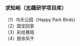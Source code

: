 ### 求知峪（志趣研学项目库）
（1）鸟乐公园（Happy Park Birds）</br>
（2）国宝回家</br>
（3）彩绘巷陌</br>
（4）厨余风干</br>
<!--
**valleyschool/valleyschool** is a ✨ _special_ ✨ repository because its `README.md` (this file) appears on your GitHub profile.

Here are some ideas to get you started:

- 🔭 I’m currently working on ...
- 🌱 I’m currently learning ...
- 👯 I’m looking to collaborate on ...
- 🤔 I’m looking for help with ...
- 💬 Ask me about ...
- 📫 How to reach me: ...
- 😄 Pronouns: ...
- ⚡ Fun fact: ...
-->
